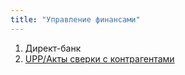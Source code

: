 ```yaml
---
title: "Управление финансами"
---
```


1. Директ-банк
2. [UPP/Акты сверки с контрагентами](Акты%20сверки%20с%20контрагентами.md)